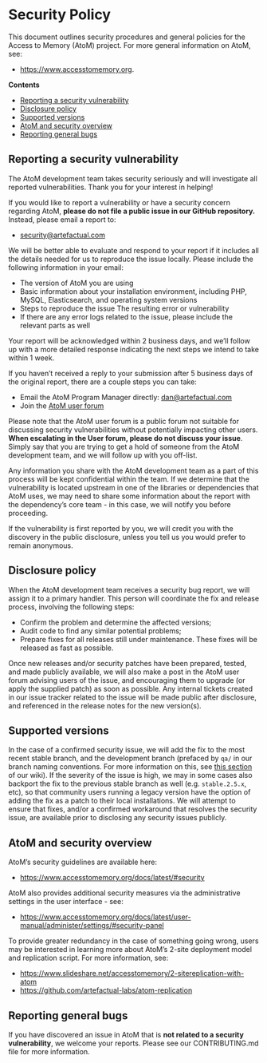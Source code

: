 # Security Policy

This document outlines security procedures and general policies for the Access
to Memory (AtoM) project. For more general information on AtoM, see:

* https://www.accesstomemory.org.

**Contents**

* [Reporting a security vulnerability](#reporting-a-security-vulnerability)
* [Disclosure policy](#disclosure-policy)
* [Supported versions](#supported-versions)
* [AtoM and security overview](#atom-and-security-overview)
* [Reporting general bugs](#reporting-general-bugs)

## Reporting a security vulnerability

The AtoM development team takes security seriously and will investigate all
reported vulnerabilities. Thank you for your interest in helping!

If you would like to report a vulnerability or have a security concern
regarding AtoM, **please do not file a public issue in our GitHub
repository.** Instead, please email a report to:

* [security@artefactual.com](mailto:security@artefactual.com)

We will be better able to evaluate and respond to your report if it includes
all the details needed for us to reproduce the issue locally. Please include
the following information in your email:

* The version of AtoM you are using
* Basic information about your installation environment, including PHP, MySQL,
  Elasticsearch, and operating system versions
* Steps to reproduce the issue The resulting error or vulnerability
* If there are any error logs related to the issue, please include the
  relevant parts as well

Your report will be acknowledged within 2 business days, and we’ll follow up
with a more detailed response indicating the next steps we intend to take
within 1 week.

If you haven’t received a reply to your submission after 5 business days of
the original report, there are a couple steps you can take:

* Email the AtoM Program Manager directly: dan@artefactual.com 
* Join the [AtoM user forum](https://groups.google.com/forum/#!forum/ica-atom-users)

Please note that the AtoM user forum is a public forum not suitable for
discussing security vulnerabilities without potentially impacting other users.
**When escalating in the User forum, please do not discuss your issue**.
Simply say that you are trying to get a hold of someone from the AtoM
development team, and we will follow up with you off-list.

Any information you share with the AtoM development team as a part of this
process will be kept confidential within the team. If we determine that the
vulnerability is located upstream in one of the libraries or dependencies that
AtoM uses, we may need to share some information about the report with the
dependency’s core team - in this case, we will notify you before proceeding.

If the vulnerability is first reported by you, we will credit you with the
discovery in the public disclosure, unless you tell us you would prefer to
remain anonymous. 

## Disclosure policy 

When the AtoM development team receives a security bug report, we will assign
it to a primary handler. This person will coordinate the fix and release
process, involving the following steps:

* Confirm the problem and determine the affected versions;
* Audit code to find any similar potential problems;
* Prepare fixes for all releases still under maintenance. These fixes will be
  released as fast as possible.

Once new releases and/or security patches have been prepared, tested, and made
publicly available, we will also make a post in the AtoM user forum advising
users of the issue, and encouraging them to upgrade (or apply the supplied
patch) as soon as possible. Any internal tickets created in our issue tracker
related to the issue will be made public after disclosure, and referenced in
the release notes for the new version(s). 

## Supported versions

In the case of a confirmed security issue, we will add the fix to the most
recent stable branch, and the development branch (prefaced by `qa/` in our
branch naming conventions. For more information on this, see 
[this section](https://wiki.accesstomemory.org/Resources/Code_repository#Branch_organization)
of our wiki). If the severity of the issue is high, we may in some cases also
backport the fix to the previous stable branch as well (e.g. `stable.2.5.x`,
etc), so that community users running a legacy version have the option of
adding the fix as a patch to their local installations. We will attempt to
ensure that fixes, and/or a confirmed workaround that resolves the security
issue, are available prior to disclosing any security issues publicly.

## AtoM and security overview

AtoM’s security guidelines are available here: 

* https://www.accesstomemory.org/docs/latest/#security

AtoM also provides additional security measures via the administrative
settings in the user interface - see:

* https://www.accesstomemory.org/docs/latest/user-manual/administer/settings/#security-panel

To provide greater redundancy in the case of something going wrong, users may
be interested in learning more about AtoM’s 2-site deployment model and
replication script. For more information, see:

* https://www.slideshare.net/accesstomemory/2-sitereplication-with-atom
* https://github.com/artefactual-labs/atom-replication

## Reporting general bugs

If you have discovered an issue in AtoM that is **not related to a security
vulnerability**, we welcome your reports. Please see our CONTRIBUTING.md file
for more information.
